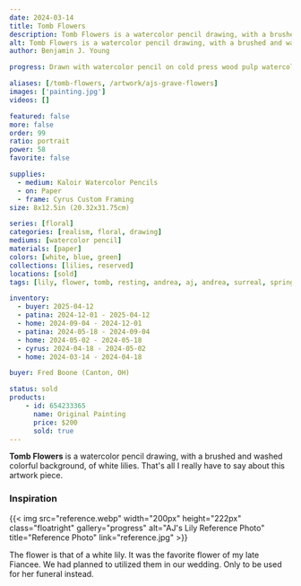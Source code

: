 ```yaml
---
date: 2024-03-14
title: Tomb Flowers
description: Tomb Flowers is a watercolor pencil drawing, with a brushed and washed colorful background, of white lilies.
alt: Tomb Flowers is a watercolor pencil drawing, with a brushed and washed colorful background, of white lilies.
author: Benjamin J. Young

progress: Drawn with watercolor pencil on cold press wood pulp watercolor paper. I used a wash on the background, using water, to turn the pencil shading in to paint. The subject of the flower was left dried as a drawing.

aliases: [/tomb-flowers, /artwork/ajs-grave-flowers]
images: ['painting.jpg']
videos: []

featured: false
more: false
order: 99
ratio: portrait
power: 58
favorite: false

supplies:
  - medium: Kaloir Watercolor Pencils
  - on: Paper
  - frame: Cyrus Custom Framing
size: 8x12.5in (20.32x31.75cm)

series: [floral]
categories: [realism, floral, drawing]
mediums: [watercolor pencil]
materials: [paper]
colors: [white, blue, green]
collections: [lilies, reserved]
locations: [sold]
tags: [lily, flower, tomb, resting, andrea, aj, andrea, surreal, spring, cool, loss, number two]

inventory:
  - buyer: 2025-04-12
  - patina: 2024-12-01 - 2025-04-12
  - home: 2024-09-04 - 2024-12-01
  - patina: 2024-05-18 - 2024-09-04
  - home: 2024-05-02 - 2024-05-18
  - cyrus: 2024-04-18 - 2024-05-02
  - home: 2024-03-14 - 2024-04-18

buyer: Fred Boone (Canton, OH)

status: sold
products:
    - id: 654233365
      name: Original Painting
      price: $200
      sold: true
---
```


**Tomb Flowers** is a watercolor pencil drawing, with a brushed and washed colorful background, of white lilies. That's all I really have to say about this artwork piece.

<!--more-->

### Inspiration ###

{{< img src="reference.webp" width="200px" height="222px" class="floatright" gallery="progress" alt="AJ's Lily Reference Photo" title="Reference Photo" link="reference.jpg" >}}

The flower is that of a white lily. It was the favorite flower of my late Fiancee. We had planned to utilized them in our wedding. Only to be used for her funeral instead.